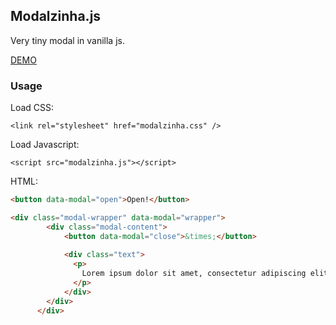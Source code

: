 ## Modalzinha.js

Very tiny modal in vanilla js.

[DEMO](http://fernando.so/modalzinha/)

### Usage

Load CSS:

``` <link rel="stylesheet" href="modalzinha.css" /> ```

Load Javascript:

``` <script src="modalzinha.js"></script> ```


HTML:

```html
<button data-modal="open">Open!</button>

<div class="modal-wrapper" data-modal="wrapper">
        <div class="modal-content">
            <button data-modal="close">&times;</button>
            
            <div class="text">
              <p>
                Lorem ipsum dolor sit amet, consectetur adipiscing elit. Morbi viverra semper nisi, nec tempus urna iaculis ac. Nam quis hendrerit neque. Curabitur in nisl eros. Morbi sagittis mattis quam, a tincidunt dui varius et. Vivamus ullamcorper lorem eget ligula ultrices volutpat.
              </p>
            </div>
        </div>
      </div>
``` 